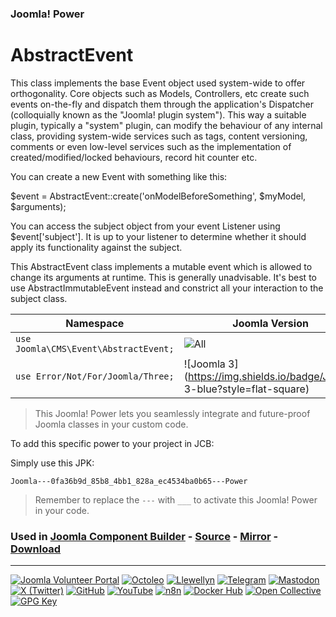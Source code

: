 ### Joomla! Power
# AbstractEvent

This class implements the base Event object used system-wide to offer orthogonality. Core objects such as Models,
Controllers, etc create such events on-the-fly and dispatch them through the application's Dispatcher (colloquially
known as the "Joomla! plugin system"). This way a suitable plugin, typically a "system" plugin, can modify the
behaviour of any internal class, providing system-wide services such as tags, content versioning, comments or even
low-level services such as the implementation of created/modified/locked behaviours, record hit counter etc.

You can create a new Event with something like this:

$event = AbstractEvent::create('onModelBeforeSomething', $myModel, $arguments);

You can access the subject object from your event Listener using $event['subject']. It is up to your listener to
determine whether it should apply its functionality against the subject.

This AbstractEvent class implements a mutable event which is allowed to change its arguments at runtime. This is
generally unadvisable. It's best to use AbstractImmutableEvent instead and constrict all your interaction to the
subject class.

| Namespace | Joomla Version |
|-----------|----------------|
| `use Joomla\CMS\Event\AbstractEvent;` | ![All](https://img.shields.io/badge/All-purple?style=flat-square) |
| `use Error/Not/For/Joomla/Three;` | ![Joomla 3](https://img.shields.io/badge/Joomla 3-blue?style=flat-square) |

> This Joomla! Power lets you seamlessly integrate and future-proof Joomla classes in your custom code.

To add this specific power to your project in JCB:

Simply use this JPK:
```
Joomla---0fa36b9d_85b8_4bb1_828a_ec4534ba0b65---Power
```
> Remember to replace the `---` with `___` to activate this Joomla! Power in your code.

### Used in [Joomla Component Builder](https://www.joomlacomponentbuilder.com) - [Source](https://git.vdm.dev/joomla/Component-Builder) - [Mirror](https://github.com/vdm-io/Joomla-Component-Builder) - [Download](https://git.vdm.dev/joomla/pkg-component-builder/releases)

---
[![Joomla Volunteer Portal](https://img.shields.io/badge/-Joomla-gold?logo=joomla)](https://volunteers.joomla.org/joomlers/1396-llewellyn-van-der-merwe "Join Llewellyn on the Joomla Volunteer Portal: Shaping the Future Together!") [![Octoleo](https://img.shields.io/badge/-Octoleo-black?logo=linux)](https://git.vdm.dev/octoleo "--quiet") [![Llewellyn](https://img.shields.io/badge/-Llewellyn-ffffff?logo=gitea)](https://git.vdm.dev/Llewellyn "Collaborate and Innovate with Llewellyn on Git: Building a Better Code Future!") [![Telegram](https://img.shields.io/badge/-Telegram-blue?logo=telegram)](https://t.me/Joomla_component_builder "Join Llewellyn and the Community on Telegram: Building Joomla Components Together!") [![Mastodon](https://img.shields.io/badge/-Mastodon-9e9eec?logo=mastodon)](https://joomla.social/@llewellyn "Connect and Engage with Llewellyn on Joomla Social: Empowering Communities, One Post at a Time!") [![X (Twitter)](https://img.shields.io/badge/-X-black?logo=x)](https://x.com/llewellynvdm "Join the Conversation with Llewellyn on X: Where Ideas Take Flight!") [![GitHub](https://img.shields.io/badge/-GitHub-181717?logo=github)](https://github.com/Llewellynvdm "Build, Innovate, and Thrive with Llewellyn on GitHub: Turning Ideas into Impact!") [![YouTube](https://img.shields.io/badge/-YouTube-ff0000?logo=youtube)](https://www.youtube.com/@OctoYou "Explore, Learn, and Create with Llewellyn on YouTube: Your Gateway to Inspiration!") [![n8n](https://img.shields.io/badge/-n8n-black?logo=n8n)](https://n8n.io/creators/octoleo "Effortless Automation and Impactful Workflows with Llewellyn on n8n!") [![Docker Hub](https://img.shields.io/badge/-Docker-grey?logo=docker)](https://hub.docker.com/u/llewellyn "Llewellyn on Docker: Containerize Your Creativity!") [![Open Collective](https://img.shields.io/badge/-Donate-green?logo=opencollective)](https://opencollective.com/joomla-component-builder "Donate towards JCB: Help Llewellyn financially so he can continue developing this great tool!") [![GPG Key](https://img.shields.io/badge/-GPG-blue?logo=gnupg)](https://git.vdm.dev/Llewellyn/gpg "Unlock Trust and Security with Llewellyn's GPG Key: Your Gateway to Verified Connections!")